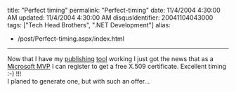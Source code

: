 title: "Perfect timing"
permalink: "Perfect-timing"
date: 11/4/2004 4:30:00 AM
updated: 11/4/2004 4:30:00 AM
disqusIdentifier: 20041104043000
tags: ["Tech Head Brothers", ".NET Development"]
alias:
 - /post/Perfect-timing.aspx/index.html
---
Now that I have my [publishing](http://weblogs.asp.net/lkempe/archive/2004/11/03/251422.aspx) [tool](http://weblogs.asp.net/lkempe/archive/2004/08/23/219122.aspx) working I just got the news that as a [Microsoft MVP](http://www.microsoft.com/communities/mvp/mvpdetails.mspx?Params=%7eCMTYDataSvcParams%5e%7earg+Name%3d%22guid%22+Value%3d%22d2f50802-1a35-423c-a263-353cb10c676c%22%2f%5e%7esParams%5e%7e%2fsParams%5e%7e%2fCMTYDataSvcParams%5e) I can register to get a free X.509 certificate. Excellent timing :-) !!!<br>I planed to generate one, but with such an offer...
